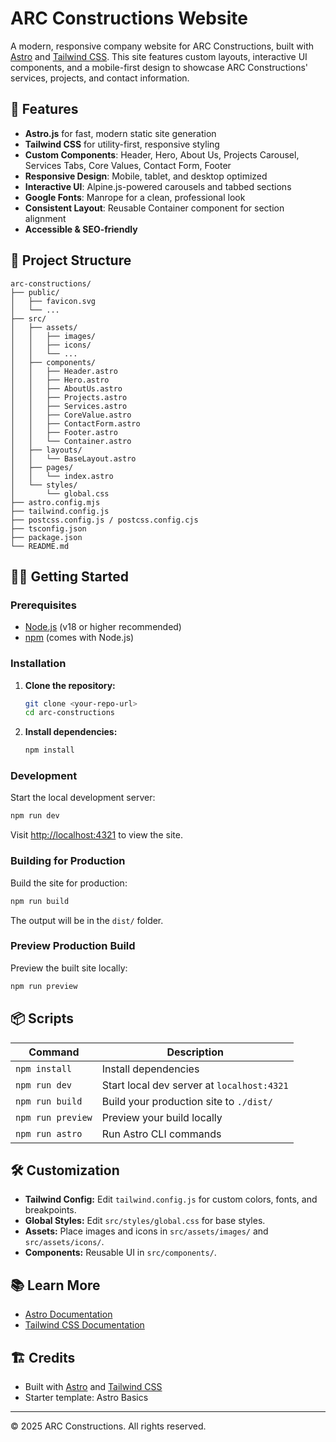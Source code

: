 # ARC Constructions Website

A modern, responsive company website for ARC Constructions, built with [Astro](https://astro.build/) and [Tailwind CSS](https://tailwindcss.com/). This site features custom layouts, interactive UI components, and a mobile-first design to showcase ARC Constructions' services, projects, and contact information.

## 🚀 Features

- **Astro.js** for fast, modern static site generation
- **Tailwind CSS** for utility-first, responsive styling
- **Custom Components**: Header, Hero, About Us, Projects Carousel, Services Tabs, Core Values, Contact Form, Footer
- **Responsive Design**: Mobile, tablet, and desktop optimized
- **Interactive UI**: Alpine.js-powered carousels and tabbed sections
- **Google Fonts**: Manrope for a clean, professional look
- **Consistent Layout**: Reusable Container component for section alignment
- **Accessible & SEO-friendly**

## 📁 Project Structure

```
arc-constructions/
├── public/
│   ├── favicon.svg
│   └── ...
├── src/
│   ├── assets/
│   │   ├── images/
│   │   ├── icons/
│   │   └── ...
│   ├── components/
│   │   ├── Header.astro
│   │   ├── Hero.astro
│   │   ├── AboutUs.astro
│   │   ├── Projects.astro
│   │   ├── Services.astro
│   │   ├── CoreValue.astro
│   │   ├── ContactForm.astro
│   │   ├── Footer.astro
│   │   └── Container.astro
│   ├── layouts/
│   │   └── BaseLayout.astro
│   ├── pages/
│   │   └── index.astro
│   └── styles/
│       └── global.css
├── astro.config.mjs
├── tailwind.config.js
├── postcss.config.js / postcss.config.cjs
├── tsconfig.json
├── package.json
└── README.md
```

## 🧑‍💻 Getting Started

### Prerequisites

- [Node.js](https://nodejs.org/) (v18 or higher recommended)
- [npm](https://www.npmjs.com/) (comes with Node.js)

### Installation

1. **Clone the repository:**
   ```sh
   git clone <your-repo-url>
   cd arc-constructions
   ```
2. **Install dependencies:**
   ```sh
   npm install
   ```

### Development

Start the local development server:

```sh
npm run dev
```

Visit [http://localhost:4321](http://localhost:4321) to view the site.

### Building for Production

Build the site for production:

```sh
npm run build
```

The output will be in the `dist/` folder.

### Preview Production Build

Preview the built site locally:

```sh
npm run preview
```

## 📦 Scripts

| Command           | Description                                |
| ----------------- | ------------------------------------------ |
| `npm install`     | Install dependencies                       |
| `npm run dev`     | Start local dev server at `localhost:4321` |
| `npm run build`   | Build your production site to `./dist/`    |
| `npm run preview` | Preview your build locally                 |
| `npm run astro`   | Run Astro CLI commands                     |

## 🛠️ Customization

- **Tailwind Config:** Edit `tailwind.config.js` for custom colors, fonts, and breakpoints.
- **Global Styles:** Edit `src/styles/global.css` for base styles.
- **Assets:** Place images and icons in `src/assets/images/` and `src/assets/icons/`.
- **Components:** Reusable UI in `src/components/`.

## 📚 Learn More

- [Astro Documentation](https://docs.astro.build)
- [Tailwind CSS Documentation](https://tailwindcss.com/docs)

## 🏗️ Credits

- Built with [Astro](https://astro.build/) and [Tailwind CSS](https://tailwindcss.com/)
- Starter template: Astro Basics

---

© 2025 ARC Constructions. All rights reserved.
